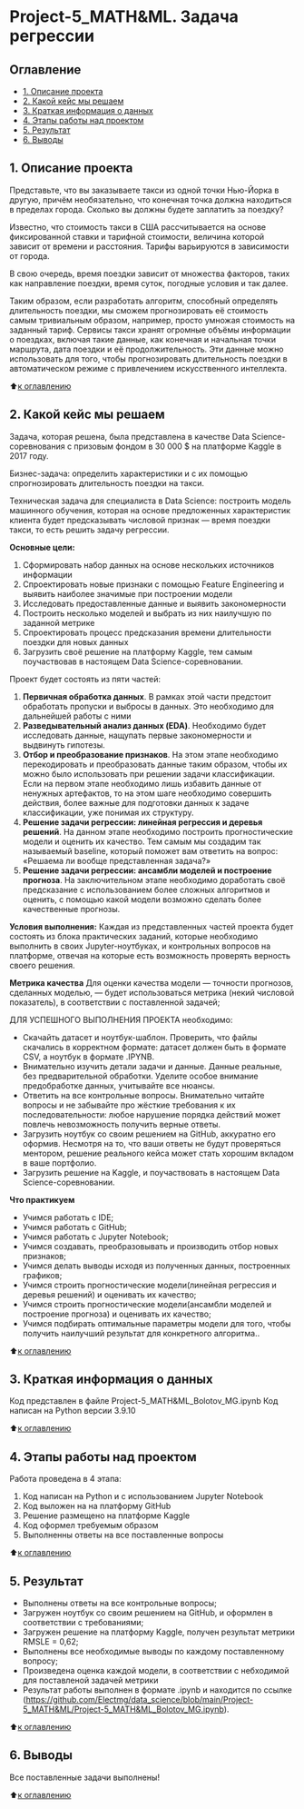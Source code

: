 # Project-5_MATH&ML. Задача регрессии

## Оглавление
* [1. Описание проекта](https://github.com/Electmg/data_science/blob/main/Project-5_MATH&ML/README.md#Описание-проекта)
* [2. Какой кейс мы решаем](https://github.com/Electmg/data_science/blob/main/Project-5_MATH&ML/README.md#какой-кейс-мы-решаем)
* [3. Краткая информация о данных](https://github.com/Electmg/data_science/blob/main/Project-5_MATH&ML/README.md#Краткая-информация-о-данных)
* [4. Этапы работы над проектом](https://github.com/Electmg/data_science/blob/main/Project-5_MATH&ML/README.md#Этапы-работы-над-проектом)
* [5. Результат](https://github.com/Electmg/data_science/blob/main/Project-5_MATH&ML/README.md#Результат)
* [6. Выводы](https://github.com/Electmg/data_science/blob/main/Project-5_MATH&ML/README.md#Выводы)

## 1. Описание проекта
Представьте, что вы заказываете такси из одной точки Нью-Йорка в другую, причём необязательно, что конечная точка должна находиться в пределах города. Сколько вы должны будете заплатить за поездку?

Известно, что стоимость такси в США рассчитывается на основе фиксированной ставки и тарифной стоимости, величина которой зависит от времени и расстояния. Тарифы варьируются в зависимости от города.

В свою очередь, время поездки зависит от множества факторов, таких как направление поездки, время суток, погодные условия и так далее.

Таким образом, если разработать алгоритм, способный определять длительность поездки, мы сможем прогнозировать её стоимость самым тривиальным образом, например, просто умножая стоимость на заданный тариф.
Сервисы такси хранят огромные объёмы информации о поездках, включая такие данные, как конечная и начальная точки маршрута, дата поездки и её продолжительность. Эти данные можно использовать для того, чтобы прогнозировать длительность поездки в автоматическом режиме с привлечением искусственного интеллекта.



:arrow_up:[к оглавлению](https://github.com/Electmg/data_science/blob/main/Project-5_MATH&ML/README.md#Оглавление)

## 2. Какой кейс мы решаем
Задача, которая решена, была представлена в качестве Data Science-соревнования с призовым фондом в 30 000 $ на платформе Kaggle в 2017 году.

Бизнес-задача: определить характеристики и с их помощью спрогнозировать длительность поездки на такси.

Техническая задача для специалиста в Data Science: построить модель машинного обучения, которая на основе предложенных характеристик клиента будет предсказывать числовой признак — время поездки такси, то есть решить задачу регрессии.

**Основные цели:**
1. Сформировать набор данных на основе нескольких источников информации
2. Спроектировать новые признаки с помощью Feature Engineering и выявить наиболее значимые при построении модели
3. Исследовать предоставленные данные и выявить закономерности
4. Построить несколько моделей и выбрать из них наилучшую по заданной метрике
5. Спроектировать процесс предсказания времени длительности поездки для новых данных
6. Загрузить своё решение на платформу Kaggle, тем самым поучаствовав в настоящем Data Science-соревновании.

Проект будет состоять из пяти частей:
1. **Первичная обработка данных**. В рамках этой части предстоит обработать пропуски и выбросы в данных. Это необходимо для дальнейшей работы с ними
2. **Разведывательный анализ данных (EDA)**. Необходимо будет исследовать данные, нащупать первые закономерности и выдвинуть гипотезы.
3. **Отбор и преобразование признаков**. На этом этапе необходимо перекодировать и преобразовать данные таким образом, чтобы их можно было использовать при решении задачи классификации. Если на первом этапе необходимо лишь избавить данные от ненужных артефактов, то на этом шаге необходимо совершить действия, более важные для подготовки данных к задаче классификации, уже понимая их структуру.
4. **Решение задачи регрессии: линейная регрессия и деревья решений**. На данном этапе необходимо построить прогностические модели и оценить их качество. Тем самым мы создадим так называемый baseline, который поможет вам ответить на вопрос: «Решаема ли вообще представленная задача?»
5. **Решение задачи регрессии: ансамбли моделей и построение прогноза**. На заключительном этапе необходимо доработать своё предсказание с использованием более сложных алгоритмов и оценить, с помощью какой модели возможно сделать более качественные прогнозы.

**Условия выполнения:**
Каждая из представленных частей проекта будет состоять из блока практических заданий, которые необходимо выполнить в своих Jupyter-ноутбуках, и контрольных вопросов на платформе, отвечая на которые есть возможность проверять верность своего решения.

**Метрика качества**
Для оценки качества модели — точности прогнозов, сделанных моделью, —  будет использоваться метрика (некий числовой показатель), в соответствии с поставленной задачей;

ДЛЯ УСПЕШНОГО ВЫПОЛНЕНИЯ ПРОЕКТА необходимо:
- Скачайть датасет и ноутбук-шаблон. Проверить, что файлы скачались в корректном формате: датасет должен быть в формате CSV, а ноутбук  в формате .IPYNB.
- Внимательно изучить детали задачи и данные. Данные реальные, без предварительной обработки. Уделите особое внимание предобработке данных, учитывайте все нюансы.
- Ответить на все контрольные вопросы. Внимательно читайте вопросы и не забывайте про жёсткие требования к их последовательности: любое нарушение порядка действий может повлечь невозможность получить верные ответы.
- Загрузить ноутбук со своим решением на GitHub, аккуратно его оформив. Несмотря на то, что ваши ответы не будут проверяться ментором, решение реального кейса может стать хорошим вкладом в ваше портфолио.
- Загрузить решение на Kaggle, и поучаствовать в настоящем Data Science-соревновании.

**Что практикуем**
- Учимся работать с IDE;
- Учимся работать с GitHub;
- Учимся работать с Jupyter Notebook;
- Учимся создавать, преобразовывать и производить отбор новых признаков;
- Учимся делать выводы исходя из полученных данных, построенных графиков;
- Учимся строить прогностические модели(линейная регрессия и деревья решений) и оценивать их качество; 
- Учимся строить прогностические модели(ансамбли моделей и построение прогноза) и оценивать их качество; 
- Учимся подбирать оптимальные параметры модели для того, чтобы получить наилучший результат для конкретного алгоритма..

:arrow_up:[к оглавлению](https://github.com/Electmg/data_science/blob/main/Project-5_MATH&ML/README.md#Оглавление)

## 3. Краткая информация о данных
Код представлен в файле Project-5_MATH&ML_Bolotov_MG.ipynb
Код написан на Python версии 3.9.10

:arrow_up:[к оглавлению](https://github.com/Electmg/data_science/blob/main/Project-5_MATH&ML/README.md#Оглавление)

## 4. Этапы работы над проектом
Работа проведена в 4 этапа:
1) Код написан на Python и с использованием Jupyter Notebook
2) Код выложен на на платформу GitHub
3) Решение размещено на платформе Kaggle
4) Код оформел требуемым образом
5) Выполненны ответы на все поставленные вопросы

:arrow_up:[к оглавлению](https://github.com/Electmg/data_science/blob/main/Project-5_MATH&ML/README.md#Оглавление)

## 5. Результат

- Выполнены ответы на все контрольные вопросы;
- Загружен ноутбук со своим решением на GitHub, и оформлен в соответствии с требованиями;
- Загружен решение на платформу Kaggle, получен результат метрики RMSLE = 0,62;
- Выполнены все необходимые выводы по каждому поставленному вопросу;
- Произведена оценка каждой модели, в соответствии с небходимой для поставленой задачей метрики 
- Результат работы выполнен в формате .ipynb и находится по ссылке (https://github.com/Electmg/data_science/blob/main/Project-5_MATH&ML/Project-5_MATH&ML_Bolotov_MG.ipynb).

:arrow_up:[к оглавлению](https://github.com/Electmg/data_science/blob/main/Project-5_MATH&ML/README.md#Оглавление)


## 6. Выводы
Все поставленные задачи выполнены!

:arrow_up:[к оглавлению](https://github.com/Electmg/data_science/blob/main/Project-5_MATH&ML/README.md#Оглавление)
